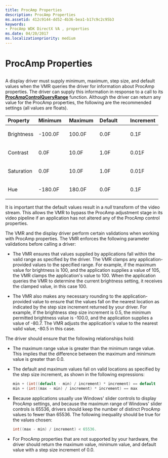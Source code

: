 ```yaml
---
title: ProcAmp Properties
description: ProcAmp Properties
ms.assetid: 412c9144-dd52-4b36-bea1-b17c9c2c95b3
keywords:
- ProcAmp WDK DirectX VA , properties
ms.date: 04/20/2017
ms.localizationpriority: medium
---
```


# ProcAmp Properties


## <span id="ddk_procamp_properties_gg"></span><span id="DDK_PROCAMP_PROPERTIES_GG"></span>


A display driver must supply minimum, maximum, step size, and default values when the VMR queries the driver for information about ProcAmp properties. The driver can supply this information in response to a call to its [**ProcAmpControlQueryRange**](https://docs.microsoft.com/windows-hardware/drivers/display/dxva-deinterlacecontainerdeviceclass-procampcontrolqueryrange) function. Although the driver can return any value for the ProcAmp properties, the following are the recommended settings (all values are floats).

<table>
<colgroup>
<col width="20%" />
<col width="20%" />
<col width="20%" />
<col width="20%" />
<col width="20%" />
</colgroup>
<thead>
<tr class="header">
<th align="left">Property</th>
<th align="left">Minimum</th>
<th align="left">Maximum</th>
<th align="left">Default</th>
<th align="left">Increment</th>
</tr>
</thead>
<tbody>
<tr class="odd">
<td align="left"><p>Brightness</p></td>
<td align="left"><p>-100.0F</p></td>
<td align="left"><p>100.0F</p></td>
<td align="left"><p>0.0F</p></td>
<td align="left"><p>0.1F</p></td>
</tr>
<tr class="even">
<td align="left"><p>Contrast</p></td>
<td align="left"><p>0.0F</p></td>
<td align="left"><p>10.0F</p></td>
<td align="left"><p>1.0F</p></td>
<td align="left"><p>0.01F</p></td>
</tr>
<tr class="odd">
<td align="left"><p>Saturation</p></td>
<td align="left"><p>0.0F</p></td>
<td align="left"><p>10.0F</p></td>
<td align="left"><p>1.0F</p></td>
<td align="left"><p>0.01F</p></td>
</tr>
<tr class="even">
<td align="left"><p>Hue</p></td>
<td align="left"><p>-180.0F</p></td>
<td align="left"><p>180.0F</p></td>
<td align="left"><p>0.0F</p></td>
<td align="left"><p>0.1F</p></td>
</tr>
</tbody>
</table>

 

It is important that the default values result in a *null* transform of the video stream. This allows the VMR to bypass the ProcAmp adjustment stage in its video pipeline if an application has not altered any of the ProcAmp control properties.

The VMR and the display driver perform certain validations when working with ProcAmp properties. The VMR enforces the following parameter validations before calling a driver:

-   The VMR ensures that values supplied by applications fall within the valid range as specified by the driver. The VMR clamps any application-provided values to the specified range. For example, if the maximum value for brightness is 100, and the application supplies a value of 105, the VMR clamps the application's value to 100. When the application queries the VMR to determine the current brightness setting, it receives the clamped value, in this case 100.

-   The VMR also makes any necessary rounding to the application-provided value to ensure that the values fall on the nearest location as indicated by the step size increment returned by your driver. For example, if the brightness step size increment is 0.5, the minimum permitted brightness value is -100.0, and the application supplies a value of -80.7. The VMR adjusts the application's value to the nearest valid value, -80.5 in this case.

The driver should ensure that the following relationships hold:

-   The maximum range value is greater than the minimum range value. This implies that the difference between the maximum and minimum value is greater than 0.0.

-   The default and maximum values fall on valid locations as specified by the step size increment, as shown in the following expressions:
    ```cpp
    min + (int((default - min) / increment) * increment) == default
    min + (int((max - min) / increment) * increment) == max
    ```

-   Because applications usually use Windows' slider controls to display ProcAmp settings, and because the maximum range of Windows' slider controls is 65536, drivers should keep the number of distinct ProcAmp values to fewer than 65536. The following inequality should be true for the values chosen:
    ```cpp
    int((max - min) / increment) < 65536.
    ```

-   For ProcAmp properties that are not supported by your hardware, the driver should return the maximum value, minimum value, and default value with a step size increment of 0.0.

 

 





